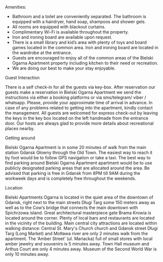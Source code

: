 Amenities:

- Bathroom and a toilet are conveniently separated. The bathroom is equipped with a hairdryer, hand soap, shampoos and shower gels.
- All rooms are equipped with blackout curtains.
- Complimentary Wi-Fi is available throughout the property.
- Iron and ironing board are available upon request.
- There is a small library and kid’s area with plenty of toys and board games located in the common area. Iron and ironing board are located in the wardrobe at the entrance.
- Guests are encouraged to enjoy all of the common areas of the Bielski Ogarna Apartment property including kitchen to their need or recreation.
- We are doing our best to make your stay enjoyable.

Guest Interaction

There is a self check-in for all the guests via key-box. After reservation our guests make a reservation in Bielski Ogarna Apartment we send the instructions via either a booking platforms or via sms/telegram/ viber / whatsapp. Please, provide your approximate time of arrival in advance.
In case of any problems related to getting into the apartment, kindly contact the management.
All guests are welcomed for express check-out by leaving the keys in the key box located on the left handmade from the entrance door.
Our hosts are always glad to provide more details about recreational places nearby.

Getting around

Bielski Ogarna Apartment is in some 20 minutes of walk from the main station Gdansk Głowny through the Old Town. The easiest way to reach it by foot would be to follow GPS navigation or take a taxi.
The best way to find parking around Bielski Ogarna Apartment apartment would be to use publicly designated parking areas that are allocated around the area. Be advised that parking is free in Gdansk from 8PM till 9AM during the workweek days and is completely free throughout the weekends.

Location

Bielski Apartments Ogarna is located in the quiet area of the downtown of Gdansk, right next to the main streets Długi Targ some 150 meters away as well as to the Cow’s bridge that connects the main downtown with Spichrzowa island. Great architectural masterpiece gate Brama Krowia is located around the corner. Plenty of local bars and restaurants are located in the vicinity of the building. Main central city attractions are located within walking distance: Central St. Mary's Church church and Gdansk street Długi Targ (Long Market) and Motława river are only 2 minutes walk from the apartment. The ‘Amber Street’ (ul. Mariacka) full of small stores with local amber jewelry and souvenirs is 5 minutes away. Town Hall museum and Arthus Court are only 4 minutes away. Museum of the Second World War is only 10 minutes away.

